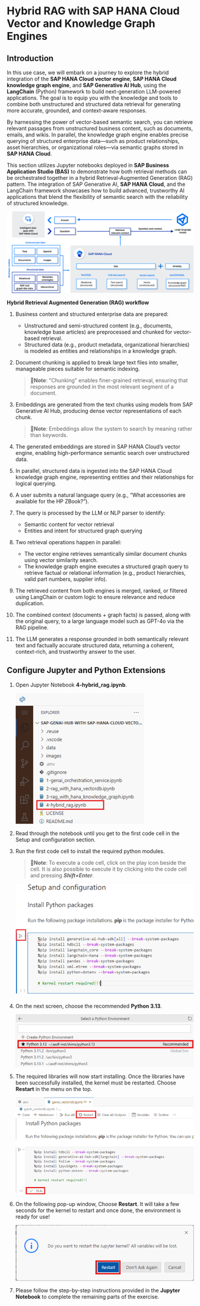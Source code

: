 # Hybrid RAG with SAP HANA Cloud Vector and Knowledge Graph Engines

## Introduction

In this use case, we will embark on a journey to explore the hybrid integration of the **SAP HANA Cloud vector engine**, **SAP HANA Cloud knowledge graph engine**, and **SAP Generative AI Hub**, using the **LangChain** (Python) framework to build next-generation LLM-powered applications. The goal is to equip you with the knowledge and tools to combine both unstructured and structured data retrieval for generating more accurate, grounded, and context-aware responses.

By harnessing the power of vector-based semantic search, you can retrieve relevant passages from unstructured business content, such as documents, emails, and wikis. In parallel, the knowledge graph engine enables precise querying of structured enterprise data—such as product relationships, asset hierarchies, or organizational roles—via semantic graphs stored in **SAP HANA Cloud**.

This section utilizes Jupyter notebooks deployed in **SAP Business Application Studio (BAS)** to demonstrate how both retrieval methods can be orchestrated together in a hybrid Retrieval-Augmented Generation (RAG) pattern. The integration of SAP Generative AI, **SAP HANA Cloud**, and the LangChain framework showcases how to build advanced, trustworthy AI applications that blend the flexibility of semantic search with the reliability of structured knowledge.

![](img/rag_hybrid.png)

**Hybrid Retrieval Augmented Generation (RAG) workflow**

1. Business content and structured enterprise data are prepared:
    - Unstructured and semi-structured content (e.g., documents, knowledge base articles) are preprocessed and chunked for vector-based retrieval.
    - Structured data (e.g., product metadata, organizational hierarchies) is modeled as entities and relationships in a knowledge graph.

2. Document chunking is applied to break large text files into smaller, manageable pieces suitable for semantic indexing.

    >📝**Note**: "Chunking" enables finer-grained retrieval, ensuring that responses are grounded in the most relevant segment of a document.

3. Embeddings are generated from the text chunks using models from SAP Generative AI Hub, producing dense vector representations of each chunk.

    >📝**Note**: Embeddings allow the system to search by meaning rather than keywords.

4. The generated embeddings are stored in SAP HANA Cloud’s vector engine, enabling high-performance semantic search over unstructured data.

5. In parallel, structured data is ingested into the SAP HANA Cloud knowledge graph engine, representing entities and their relationships for logical querying.

6. A user submits a natural language query (e.g., “What accessories are available for the HP ZBook?”).

7. The query is processed by the LLM or NLP parser to identify:
    - Semantic content for vector retrieval
    - Entities and intent for structured graph querying

8. Two retrieval operations happen in parallel:
    - The vector engine retrieves semantically similar document chunks using vector similarity search.
    - The knowledge graph engine executes a structured graph query to retrieve factual or relational information (e.g., product hierarchies, valid part numbers, supplier info).

9. The retrieved content from both engines is merged, ranked, or filtered using LangChain or custom logic to ensure relevance and reduce duplication.

10. The combined context (documents + graph facts) is passed, along with the original query, to a large language model such as GPT-4o via the RAG pipeline.

11. The LLM generates a response grounded in both semantically relevant text and factually accurate structured data, returning a coherent, context-rich, and trustworthy answer to the user.

## Configure Jupyter and Python Extensions

1. Open Jupyter Notebook **4-hybrid_rag.ipynb**.  

    ![](img/hybrid-001.png)

2. Read through the notebook until you get to the first code cell in the Setup and configuration section.

3. Run the first code cell to install the required python modules.  

    >📝**Note**: To execute a code cell, click on the play icon beside the cell. It is also possible to execute it by clicking into the code cell and pressing ***Shift+Enter***.

    ![](img/hybrid-002.png)

5. On the next screen, choose the recommended **Python 3.13**. 

    ![](img/vectordb_016.png)

6. The required libraries will now start installing. Once the libraries have been successfully installed, the kernel must be restarted. Choose **Restart** in the menu on the top.

    ![](img/vectordb_017.png)

7. On the following pop-up window, Choose **Restart**. It will take a few seconds for the kernel to restart and once done, the environment is ready for use!

    ![](img/vectordb_018.png)

8. Please follow the step-by-step instructions provided in the **Jupyter Notebook** to complete the remaining parts of the exercise.
